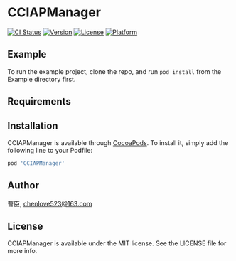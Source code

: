 # CCIAPManager

[![CI Status](https://img.shields.io/travis/曹臣/CCIAPManager.svg?style=flat)](https://travis-ci.org/曹臣/CCIAPManager)
[![Version](https://img.shields.io/cocoapods/v/CCIAPManager.svg?style=flat)](https://cocoapods.org/pods/CCIAPManager)
[![License](https://img.shields.io/cocoapods/l/CCIAPManager.svg?style=flat)](https://cocoapods.org/pods/CCIAPManager)
[![Platform](https://img.shields.io/cocoapods/p/CCIAPManager.svg?style=flat)](https://cocoapods.org/pods/CCIAPManager)

## Example

To run the example project, clone the repo, and run `pod install` from the Example directory first.

## Requirements

## Installation

CCIAPManager is available through [CocoaPods](https://cocoapods.org). To install
it, simply add the following line to your Podfile:

```ruby
pod 'CCIAPManager'
```

## Author

曹臣, chenlove523@163.com

## License

CCIAPManager is available under the MIT license. See the LICENSE file for more info.
